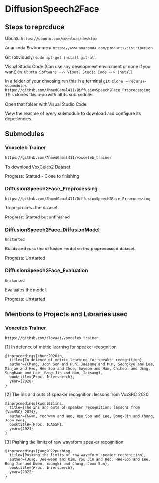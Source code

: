 # DiffusionSpeech2Face

## Steps to reproduce

Ubuntu 
```https://ubuntu.com/download/desktop```

Anaconda Environment
```https://www.anaconda.com/products/distribution```

Git (obviously)
```sudo apt-get install git-all```

Visual Studio Code (Can use any development enviroment or none if you want)
```On Ubuntu Software --> Visual Studio Code --> Install```

In a folder of your choosing run this in a terminal
```git clone --recurse-submodules https://github.com/AhmedGamal411/DiffusionSpeech2Face_Preprocessing```
This clones this repo with all its submodules

Open that folder with Visual Studio Code

View the readme of every submodule to download and configure its depedencies.

## Submodules

### Voxceleb Trainer

```https://github.com/AhmedGamal411/voxceleb_trainer```

To download VoxCeleb2 Dataset

Progress: Started - Close to finishing

### DiffusionSpeech2Face_Preprocessing

```https://github.com/AhmedGamal411/DiffusionSpeech2Face_Preprocessing```

To preprocess the dataset.

Progress: Started but unfinished

### DiffusionSpeech2Face_DiffusionModel

```Unstarted```

Builds and runs the diffusion model on the preprocessed dataset.

Progress: Unstarted

### DiffusionSpeech2Face_Evaluation

```Unstarted```

Evaluates the model.

Progress: Unstarted


## Mentions to Projects and Libraries used

### Voxceleb Trainer

```https://github.com/clovaai/voxceleb_trainer```

[1] In defence of metric learning for speaker recognition
```
@inproceedings{chung2020in,
  title={In defence of metric learning for speaker recognition},
  author={Chung, Joon Son and Huh, Jaesung and Mun, Seongkyu and Lee, Minjae and Heo, Hee Soo and Choe, Soyeon and Ham, Chiheon and Jung, Sunghwan and Lee, Bong-Jin and Han, Icksang},
  booktitle={Proc. Interspeech},
  year={2020}
}
```

[2] The ins and outs of speaker recognition: lessons from VoxSRC 2020
```
@inproceedings{kwon2021ins,
  title={The ins and outs of speaker recognition: lessons from {VoxSRC} 2020},
  author={Kwon, Yoohwan and Heo, Hee Soo and Lee, Bong-Jin and Chung, Joon Son},
  booktitle={Proc. ICASSP},
  year={2021}
}
```

[3] Pushing the limits of raw waveform speaker recognition
```
@inproceedings{jung2022pushing,
  title={Pushing the limits of raw waveform speaker recognition},
  author={Jung, Jee-weon and Kim, You Jin and Heo, Hee-Soo and Lee, Bong-Jin and Kwon, Youngki and Chung, Joon Son},
  booktitle={Proc. Interspeech},
  year={2022}
}
```